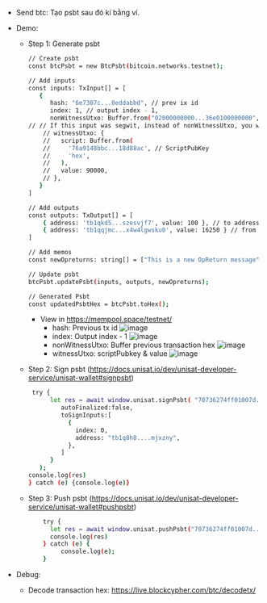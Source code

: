 - Send btc: Tạo psbt sau đó kí bằng ví.

- Demo:
   - Step 1: Generate psbt
     ```bash
     // Create psbt
     const btcPsbt = new BtcPsbt(bitcoin.networks.testnet);

     // Add inputs
     const inputs: TxInput[] = [
        {
           hash: "6e7307c...0eddabbd", // prev ix id
           index: 1, // output index - 1,
           nonWitnessUtxo: Buffer.from("02000000000...36e0100000000", "hex") // prev transaction hex
     // // If this input was segwit, instead of nonWitnessUtxo, you would add a witnessUtxo as follows. The scriptPubkey and the value only are needed.
         // witnessUtxo: {
         //   script: Buffer.from(
         //     '76a9148bbc...18d88ac', // ScriptPubKey
         //     'hex',
         //   ),
         //   value: 90000,
         // },
        }
     ]

     // Add outputs
     const outputs: TxOutput[] = [
         { address: 'tb1qkd5...szesvjf7', value: 100 }, // to address
         { address: 'tb1qqjmc...x4w4lgwsku0', value: 16250 } // from address - to pay fee (optional)
     ]

     // Add memos
     const newOpreturns: string[] = ["This is a new OpReturn message", "Another OpReturn message"];

     // Update psbt
     btcPsbt.updatePsbt(inputs, outputs, newOpreturns);

     // Generated Psbt 
     const updatedPsbtHex = btcPsbt.toHex();
     ```
     - View in https://mempool.space/testnet/
        - hash: Previous tx id
          ![image](https://github.com/hoangndm3139/btc-demo/assets/67066353/4a0bbcb2-a8e9-473c-932b-14a2316c2f3a)
        - index: Output index - 1
          ![image](https://github.com/hoangndm3139/btc-demo/assets/67066353/1392e88f-88fe-43ea-9c57-d97363a751b0)
        - nonWitnessUtxo: Buffer previous transaction hex 
          ![image](https://github.com/hoangndm3139/btc-demo/assets/67066353/3d1b4c52-eb01-4272-b3d2-982954d49005)
        - witnessUtxo: scriptPubkey & value 
          ![image](https://github.com/hoangndm3139/btc-demo/assets/67066353/e8d32e3c-70f6-4850-b488-19f8a8b94285)

   - Step 2: Sign psbt (https://docs.unisat.io/dev/unisat-developer-service/unisat-wallet#signpsbt)
     ```bash
      try {
           let res = await window.unisat.signPsbt( "70736274ff01007d....", {
              autoFinalized:false,
              toSignInputs:[
                {
                  index: 0,
                  address: "tb1q8h8....mjxzny",
                },
              ]  
           }
        );
     console.log(res)
     } catch (e) {console.log(e)}
     ``` 
   - Step 3: Push psbt (https://docs.unisat.io/dev/unisat-developer-service/unisat-wallet#pushpsbt)
     ```bash
         try {
           let res = await window.unisat.pushPsbt("70736274ff01007d....");
           console.log(res)
         } catch (e) {
              console.log(e);
         }
     ```

- Debug:
     - Decode transaction hex: https://live.blockcypher.com/btc/decodetx/

